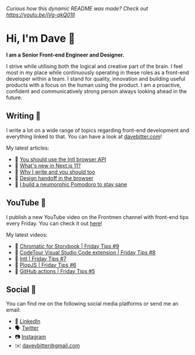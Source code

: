 _Curious how this dynamic README was made? Check out https://youtu.be/jVg-qkQ01lI_

# Hi, I'm Dave 👋

<strong>I am a Senior Front-end Engineer and Designer.</strong>

I strive while utilising both the logical and creative part of the brain. I feel most in my place while continuously operating in these roles as a front-end developer within a team. I stand for quality, innovation and building useful products with a focus on the human using the product. I am a proactive, confident and communicatively strong person always looking ahead in the future.

## Writing 📝
I write a lot on a wide range of topics regarding front-end development and everything linked to that. You can have a look at [davebitter.com](https://www.davebitter.com)!

My latest articles:
* 📝 [You should use the Intl browser API](https://davebitter.com/articles/you-should-use-intl)
* 📝 [What&#39;s new in Next.js 11?](https://davebitter.com/articles/next-js-11)
* 📝 [Why I write and you should too](https://davebitter.com/articles/why-i-write)
* 📝 [Design handoff in the browser](https://davebitter.com/articles/design-handoff-in-the-browser)
* 📝 [I build a neumorphic Pomodoro to stay sane](https://davebitter.com/articles/neumorphic-pomodoro)

## YouTube 🎥
I publish a new YouTube video on the Frontmen channel with front-end tips every Friday. You can check it out [here](https://www.youtube.com/watch?v=ewtT4NJX6NA&list=PLsES66lgcKHD9oRnyN3PEvyTjWXJF4IgT)!

My latest videos:
* 📝 [Chromatic for Storybook | Friday Tips #9](https://davebitter.com/friday-tips/chromatic-for-storybook)
* 📝 [CodeTour Visual Studio Code extension | Friday Tips #8](https://davebitter.com/friday-tips/codetour-visual-studio-code-extension)
* 📝 [Intl | Friday Tips #7](https://davebitter.com/friday-tips/intl)
* 📝 [PlopJS | Friday Tips #6](https://davebitter.com/friday-tips/plopjs)
* 📝 [GitHub actions | Friday Tips #5](https://davebitter.com/friday-tips/github-actions)

## Social 📱
You can find me on the following social media platforms or send me an email:
* 👔 [LinkedIn](https://www.linkedin.com/in/davebitter)
* 🗣 [Twitter](https://twitter.com/dave_bitter)
* 📷 [Instagram](https://www.instagram.com/davebitter)
* ✉️ [daveybitter@gmail.com](mailto:daveybitter@gmail.com)
